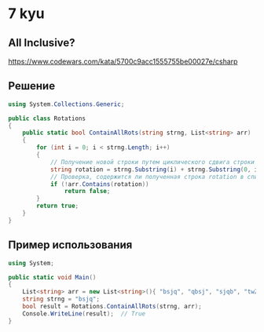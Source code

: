 # 7 kyu

## All Inclusive?

https://www.codewars.com/kata/5700c9acc1555755be00027e/csharp

## Решение 

```C#
using System.Collections.Generic;

public class Rotations
{
    public static bool ContainAllRots(string strng, List<string> arr)
    {
        for (int i = 0; i < strng.Length; i++)
        {
            // Получение новой строки путем циклического сдвига строки strng на i символов
            string rotation = strng.Substring(i) + strng.Substring(0, i);
            // Проверка, содержится ли полученная строка rotation в списке arr
            if (!arr.Contains(rotation))
                return false;
        }
        return true;
    }
}
```
## Пример использования 

```C#
using System;

public static void Main()
{
    List<string> arr = new List<string>(){ "bsjq", "qbsj", "sjqb", "twZNsslC", "jqbs" };
    string strng = "bsjq";
    bool result = Rotations.ContainAllRots(strng, arr);
    Console.WriteLine(result);  // True
}
```